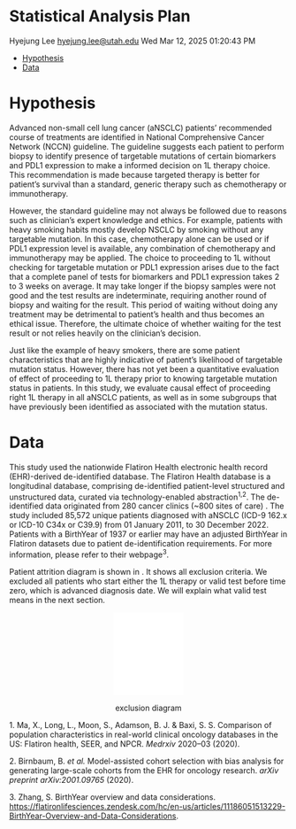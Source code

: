 Statistical Analysis Plan
================
Hyejung Lee <hyejung.lee@utah.edu>
Wed Mar 12, 2025 01:20:43 PM

- [Hypothesis](#hypothesis)
- [Data](#data)

  

# Hypothesis

Advanced non-small cell lung cancer (aNSCLC) patients’ recommended
course of treatments are identified in National Comprehensive Cancer
Network (NCCN) guideline. The guideline suggests each patient to perform
biopsy to identify presence of targetable mutations of certain
biomarkers and PDL1 expression to make a informed decision on 1L therapy
choice. This recommendation is made because targeted therapy is better
for patient’s survival than a standard, generic therapy such as
chemotherapy or immunotherapy.

However, the standard guideline may not always be followed due to
reasons such as clinician’s expert knowledge and ethics. For example,
patients with heavy smoking habits mostly develop NSCLC by smoking
without any targetable mutation. In this case, chemotherapy alone can be
used or if PDL1 expression level is available, any combination of
chemotherapy and immunotherapy may be applied. The choice to proceeding
to 1L without checking for targetable mutation or PDL1 expression arises
due to the fact that a complete panel of tests for biomarkers and PDL1
expression takes 2 to 3 weeks on average. It may take longer if the
biopsy samples were not good and the test results are indeterminate,
requiring another round of biopsy and waiting for the result. This
period of waiting without doing any treatment may be detrimental to
patient’s health and thus becomes an ethical issue. Therefore, the
ultimate choice of whether waiting for the test result or not relies
heavily on the clinician’s decision.

Just like the example of heavy smokers, there are some patient
characteristics that are highly indicative of patient’s likelihood of
targetable mutation status. However, there has not yet been a
quantitative evaluation of effect of proceeding to 1L therapy prior to
knowing targetable mutation status in patients. In this study, we
evaluate causal effect of proceeding right 1L therapy in all aNSCLC
patients, as well as in some subgroups that have previously been
identified as associated with the mutation status.

  

# Data

This study used the nationwide Flatiron Health electronic health record
(EHR)-derived de-identified database. The Flatiron Health database is a
longitudinal database, comprising de-identified patient-level structured
and unstructured data, curated via technology-enabled
abstraction<sup>1,2</sup>. The de-identified data originated from 280
cancer clinics (~800 sites of care) . The study included 85,572 unique
patients diagnosed with aNSCLC (ICD-9 162.x or ICD-10 C34x or C39.9)
from 01 January 2011, to 30 December 2022. Patients with a BirthYear of
1937 or earlier may have an adjusted BirthYear in Flatiron datasets due
to patient de-identification requirements. For more information, please
refer to their webpage<sup>3</sup>.

Patient attrition diagram is shown in . It shows all exclusion criteria.
We excluded all patients who start either the 1L therapy or valid test
before time zero, which is advanced diagnosis date. We will explain what
valid test means in the next section.

<div class="figure" style="text-align: center">

<embed src="patient_attrition_diagram.pdf" title="exclusion diagram" width="25%" type="application/pdf" />
<p class="caption">
exclusion diagram
</p>

</div>

<div id="refs" class="references csl-bib-body" entry-spacing="0"
line-spacing="2">

<div id="ref-ma2020comparison" class="csl-entry">

<span class="csl-left-margin">1.
</span><span class="csl-right-inline">Ma, X., Long, L., Moon, S.,
Adamson, B. J. & Baxi, S. S. Comparison of population characteristics in
real-world clinical oncology databases in the US: Flatiron health, SEER,
and NPCR. *Medrxiv* 2020–03 (2020).</span>

</div>

<div id="ref-birnbaum2020model" class="csl-entry">

<span class="csl-left-margin">2.
</span><span class="csl-right-inline">Birnbaum, B. *et al.*
Model-assisted cohort selection with bias analysis for generating
large-scale cohorts from the EHR for oncology research. *arXiv preprint
arXiv:2001.09765* (2020).</span>

</div>

<div id="ref-zhang2025" class="csl-entry">

<span class="csl-left-margin">3.
</span><span class="csl-right-inline">Zhang, S. BirthYear overview and
data considerations.
<https://flatironlifesciences.zendesk.com/hc/en-us/articles/11186051513229-BirthYear-Overview-and-Data-Considerations>.</span>

</div>

</div>
